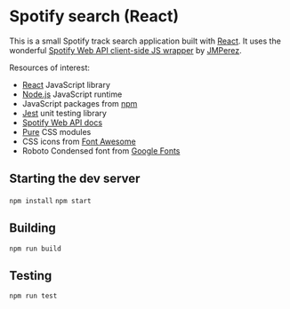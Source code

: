 # Spotify search (React)

This is a small Spotify track search application built with [React](https://facebook.github.io/react/).
It uses the wonderful [Spotify Web API client-side JS wrapper](https://github.com/JMPerez/spotify-web-api-js)
by [JMPerez](https://github.com/JMPerez).

Resources of interest:

- [React](https://facebook.github.io/react/) JavaScript library
- [Node.js](https://nodejs.org/) JavaScript runtime
- JavaScript packages from [npm](https://www.npmjs.com/)
- [Jest](https://facebook.github.io/jest/) unit testing library
- [Spotify Web API docs](https://developer.spotify.com/web-api/)
- [Pure](http://purecss.io/) CSS modules
- CSS icons from [Font Awesome](http://fontawesome.io/)
- Roboto Condensed font from [Google Fonts](https://www.google.com/fonts/specimen/Roboto+Condensed)

## Starting the dev server

`npm install`
`npm start`

## Building

`npm run build`

## Testing

`npm run test`
